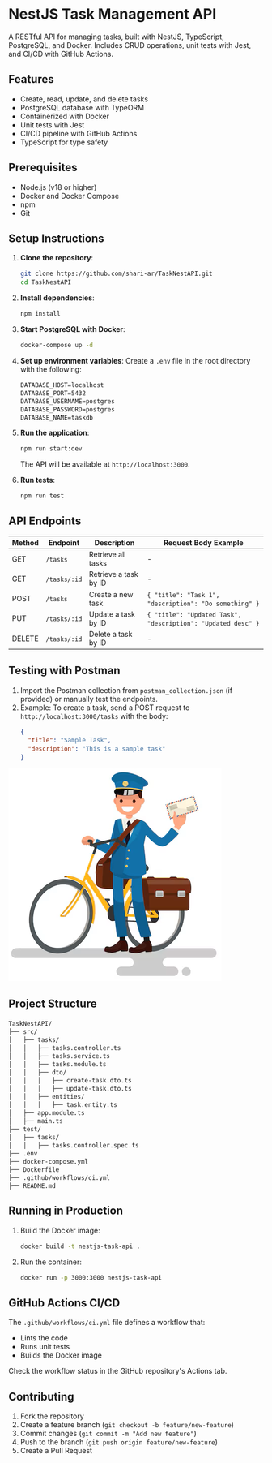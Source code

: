 # NestJS Task Management API

A RESTful API for managing tasks, built with NestJS, TypeScript, PostgreSQL, and Docker. Includes CRUD operations, unit tests with Jest, and CI/CD with GitHub Actions.

## Features
- Create, read, update, and delete tasks
- PostgreSQL database with TypeORM
- Containerized with Docker
- Unit tests with Jest
- CI/CD pipeline with GitHub Actions
- TypeScript for type safety

## Prerequisites
- Node.js (v18 or higher)
- Docker and Docker Compose
- npm
- Git

## Setup Instructions
1. **Clone the repository**:
   ```bash
   git clone https://github.com/shari-ar/TaskNestAPI.git
   cd TaskNestAPI
   ```

2. **Install dependencies**:
   ```bash
   npm install
   ```

3. **Start PostgreSQL with Docker**:
   ```bash
   docker-compose up -d
   ```

4. **Set up environment variables**:
   Create a `.env` file in the root directory with the following:
   ```
   DATABASE_HOST=localhost
   DATABASE_PORT=5432
   DATABASE_USERNAME=postgres
   DATABASE_PASSWORD=postgres
   DATABASE_NAME=taskdb
   ```

5. **Run the application**:
   ```bash
   npm run start:dev
   ```
   The API will be available at `http://localhost:3000`.

6. **Run tests**:
   ```bash
   npm run test
   ```

## API Endpoints
| Method | Endpoint        | Description                | Request Body Example                       |
|--------|-----------------|----------------------------|-------------------------------------------|
| GET    | `/tasks`        | Retrieve all tasks         | -                                         |
| GET    | `/tasks/:id`    | Retrieve a task by ID      | -                                         |
| POST   | `/tasks`        | Create a new task          | `{ "title": "Task 1", "description": "Do something" }` |
| PUT    | `/tasks/:id`    | Update a task by ID        | `{ "title": "Updated Task", "description": "Updated desc" }` |
| DELETE | `/tasks/:id`    | Delete a task by ID        | -                                         |

## Testing with Postman
1. Import the Postman collection from `postman_collection.json` (if provided) or manually test the endpoints.
2. Example: To create a task, send a POST request to `http://localhost:3000/tasks` with the body:
   ```json
   {
     "title": "Sample Task",
     "description": "This is a sample task"
   }
   ```

![Postman Screenshot](postman_screenshot.png)

## Project Structure
```
TaskNestAPI/
├── src/
│   ├── tasks/
│   │   ├── tasks.controller.ts
│   │   ├── tasks.service.ts
│   │   ├── tasks.module.ts
│   │   ├── dto/
│   │   │   ├── create-task.dto.ts
│   │   │   ├── update-task.dto.ts
│   │   ├── entities/
│   │   │   ├── task.entity.ts
│   ├── app.module.ts
│   ├── main.ts
├── test/
│   ├── tasks/
│   │   ├── tasks.controller.spec.ts
├── .env
├── docker-compose.yml
├── Dockerfile
├── .github/workflows/ci.yml
├── README.md
```

## Running in Production
1. Build the Docker image:
   ```bash
   docker build -t nestjs-task-api .
   ```
2. Run the container:
   ```bash
   docker run -p 3000:3000 nestjs-task-api
   ```

## GitHub Actions CI/CD
The `.github/workflows/ci.yml` file defines a workflow that:
- Lints the code
- Runs unit tests
- Builds the Docker image

Check the workflow status in the GitHub repository's Actions tab.

## Contributing
1. Fork the repository
2. Create a feature branch (`git checkout -b feature/new-feature`)
3. Commit changes (`git commit -m "Add new feature"`)
4. Push to the branch (`git push origin feature/new-feature`)
5. Create a Pull Request